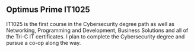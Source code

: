 ## Optimus Prime IT1025

IT1025 is the first course in the Cybersecurity degree path as well as Networking, Programming and Development, Business Solutions and all of the Tri-C IT certificates. I plan to complete the Cybersecurity degree and pursue a co-op along the way.
